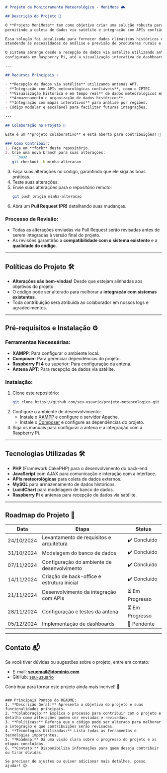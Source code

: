 ```markdown
# Projeto de Monitoramento Meteorológico - MoniMete 🌦️

## Descrição do Projeto 📖

O **Projeto MoniMete** tem como objetivo criar uma solução robusta para o monitoramento meteorológico,
permitindo a coleta de dados via satélite e integração com APIs confiáveis.

Essa solução foi idealizada para fornecer dados climáticos históricos e em tempo real,
atendendo às necessidades de análise e previsão de produtores rurais e equipes de pesquisa.

O sistema abrange desde a recepção de dados via satélite utilizando antena APT
configurada em Raspberry Pi, até a visualização interativa de dashboards com gráficos e mapas.

---

## Recursos Principais ✨

- **Recepção de dados via satélite** utilizando antenas APT.
- **Integração com APIs meteorológicas confiáveis**, como o CPTEC.
- **Visualização histórica e em tempo real** de dados meteorológicos em dashboards.
- **Armazenamento e organização de dados históricos**.
- **Integração com mapas interativos** para análise por regiões.
- Código modular e escalável para facilitar futuras integrações.

---

## Colaboração no Projeto 🤝

Este é um **projeto colaborativo** e está aberto para contribuições! 🎉

### Como Contribuir:
1. Faça um **fork** deste repositório.
2. Crie uma nova branch para suas alterações:
   ```bash
   git checkout -b minha-alteracao
   ```
3. Faça suas alterações no código, garantindo que ele siga as boas práticas.
4. Teste suas alterações.
5. Envie suas alterações para o repositório remoto:
   ```bash
   git push origin minha-alteracao
   ```
6. Abra um **Pull Request (PR)** detalhando suas mudanças.

### Processo de Revisão:
- Todas as alterações enviadas via Pull Request serão revisadas antes de serem integradas à versão final do projeto.
- As revisões garantirão a **compatibilidade com o sistema existente** e a **qualidade do código**.

---

## Políticas do Projeto 🛠️

- **Alterações são bem-vindas!** Desde que estejam alinhadas aos objetivos do projeto.
- O código pode ser alterado para melhorar a **integração com sistemas existentes**.
- Toda contribuição será atribuída ao colaborador em nossos logs e agradecimentos.

---

## Pré-requisitos e Instalação ⚙️

### Ferramentas Necessárias:
- **XAMPP**: Para configurar o ambiente local.
- **Composer**: Para gerenciar dependências do projeto.
- **Raspberry Pi 4** ou superior: Para configuração da antena.
- **Antena APT**: Para recepção de dados via satélite.

### Instalação:
1. Clone este repositório:
   ```bash
   git clone https://github.com/seu-usuario/projeto-meteorologico.git
   ```
2. Configure o ambiente de desenvolvimento:
   - Instale o [XAMPP](https://www.apachefriends.org/pt_br/index.html) e configure o servidor Apache.
   - Instale o [Composer](https://getcomposer.org/) e configure as dependências do projeto.
3. Siga os manuais para configurar a antena e a integração com a Raspberry Pi.

---

## Tecnologias Utilizadas 🛠️

- **PHP** (Framework CakePHP) para o desenvolvimento do back-end.
- **JavaScript** com AJAX para comunicação e interação com a interface.
- **APIs meteorológicas** para coleta de dados externos.
- **MySQL** para armazenamento de dados históricos.
- **LucidChart** para modelagem de banco de dados.
- **Raspberry Pi** e antenas para recepção de dados via satélite.

---

## Roadmap do Projeto 🚀

| Data         | Etapa                                       | Status        |
|--------------|---------------------------------------------|---------------|
| 24/10/2024   | Levantamento de requisitos e arquitetura    | ✔️ Concluído  |
| 31/10/2024   | Modelagem do banco de dados                | ✔️ Concluído  |
| 07/11/2024   | Configuração do ambiente de desenvolvimento | ✔️ Concluído  |
| 14/11/2024   | Criação de back-office e estrutura inicial  | ✔️ Concluído  |
| 21/11/2024   | Desenvolvimento da integração com APIs      | ⏳ Em Progresso |
| 28/11/2024   | Configuração e testes da antena             | ⏳ Em Progresso |
| 05/12/2024   | Implementação de dashboards                | 🚧 Pendente   |

---

## Contato 📬

Se você tiver dúvidas ou sugestões sobre o projeto, entre em contato:

- E-mail: **seuemail@dominio.com**
- GitHub: [seu-usuario](https://github.com/seu-usuario)

Contribua para tornar este projeto ainda mais incrível! 🚀
```

### Principais Pontos do README:
1. **Descrição Geral:** Apresenta o objetivo do projeto e suas funcionalidades principais.
2. **Colaboração:** Explica o processo para contribuir com o projeto e detalha como alterações podem ser enviadas e revisadas.
3. **Políticas:** Reforça que o código pode ser alterado para melhorar a integração e que contribuições serão revisadas.
4. **Tecnologias Utilizadas:** Lista todas as ferramentas e tecnologias importantes.
5. **Roadmap:** Dá uma visão clara sobre o progresso do projeto e as etapas concluídas.
6. **Contato:** Disponibiliza informações para quem deseja contribuir ou tirar dúvidas.

Se precisar de ajustes ou quiser adicionar mais detalhes, posso ajudar! 😊
